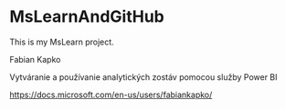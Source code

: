 # MsLearnAndGitHub

This is my MsLearn project.

Fabian Kapko

Vytváranie a používanie analytických zostáv pomocou služby Power BI

https://docs.microsoft.com/en-us/users/fabiankapko/
